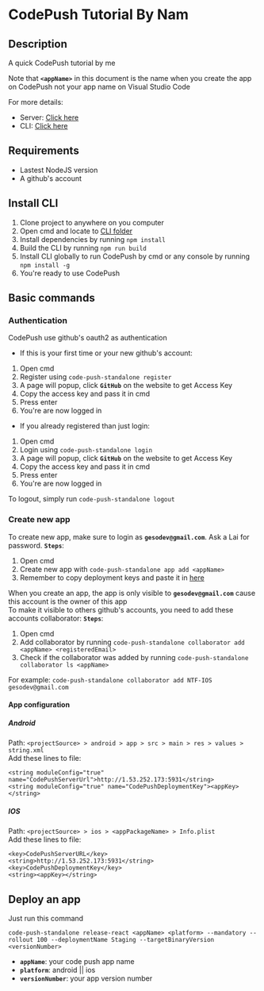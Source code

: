 # CodePush Tutorial By Nam
## Description
A quick CodePush tutorial by me

Note that **`<appName>`** in this document is the name when you create the app on CodePush not your app name on Visual Studio Code

For more details:
  + Server: [Click here](./api/README.md)
  + CLI: [Click here](./cli/README.md)
## Requirements
+ Lastest NodeJS version
+ A github's account
## Install CLI
1. Clone project to anywhere on you computer
2. Open cmd and locate to [CLI folder](./cli)
3. Install dependencies by running `npm install`
4. Build the CLI by running `npm run build`
5. Install CLI globally to run CodePush by cmd or any console by running `npm install -g`
6. You're ready to use CodePush
## Basic commands
### Authentication
CodePush use github's oauth2 as authentication
+ If this is your first time or your new github's account:
1. Open cmd
2. Register using `code-push-standalone register`
3. A page will popup, click **`GitHub`** on the website to get Access Key
4. Copy the access key and pass it in cmd
5. Press enter
6. You're are now logged in
+ If you already registered than just login:
1. Open cmd
2. Login using `code-push-standalone login`
3. A page will popup, click **`GitHub`** on the website to get Access Key
4. Copy the access key and pass it in cmd
5. Press enter
6. You're are now logged in

To logout, simply run `code-push-standalone logout`
### Create new app
To create new app, make sure to login as **`gesodev@gmail.com`**. Ask a Lai for password.
**`Steps`**:
1. Open cmd
2. Create new app with `code-push-standalone app add <appName>`
3. Remember to copy deployment keys and paste it in [here](https://gist.github.com/gesodev/4277d18c3dc12997dd4535c6d6f7f169)

When you create an app, the app is only visible to **`gesodev@gmail.com`** cause this account is the owner of this app\
To make it visible to others github's accounts, you need to add these accounts collaborator:
**`Steps`**:
1. Open cmd
2. Add collaborator by running `code-push-standalone collaborator add <appName> <registeredEmail>`
3. Check if the collaborator was added by running `code-push-standalone collaborator ls <appName>`

For example: `code-push-standalone collaborator add NTF-IOS gesodev@gmail.com`

#### App configuration
##### Android
Path: `<projectSource> > android > app > src > main > res > values > string.xml`\
Add these lines to file:
```shell
<string moduleConfig="true" name="CodePushServerUrl">http://1.53.252.173:5931</string>
<string moduleConfig="true" name="CodePushDeploymentKey"><appKey></string>
```
##### IOS
Path: `<projectSource> > ios > <appPackageName> > Info.plist`\
Add these lines to file:
```shell
<key>CodePushServerURL</key>
<string>http://1.53.252.173:5931</string>
<key>CodePushDeploymentKey</key>
<string><appKey></string>
```
## Deploy an app
Just run this command
```shell
code-push-standalone release-react <appName> <platform> --mandatory --rollout 100 --deploymentName Staging --targetBinaryVersion <versionNumber>
```
+ **`appName`**: your code push app name
+ **`platform`**: android || ios
+ **`versionNumber`**: your app version number
